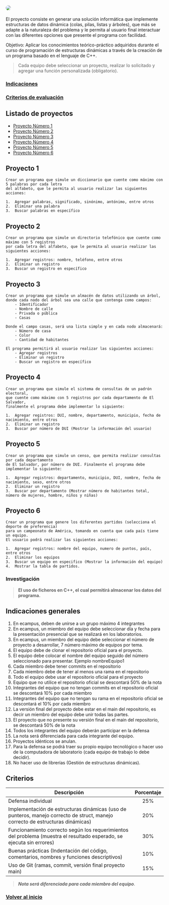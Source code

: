 # <img id="top" style="border-radius: 15px;" src="https://i.imgur.com/uekVX44.jpg">  

El proyecto consiste en generar una solución informática que implemente estructuras de datos dinámica (colas, pilas, listas y árboles), que más se adapte a la naturaleza del problema y le permita al usuario final interactuar con las diferentes opciones que presente el programa con facilidad.

Objetivo: Aplicar los conocimientos teórico-práctico adquiridos durante el curso de programación de estructuras dinámicas a través de la creación de un programa basado en el lenguaje de C++.

> Cada equipo debe seleccionar un proyecto, realizar lo solicitado y agregar una función personalizada (obligatorio).

### [Indicaciones](#indicaciones-generales)
### [Criterios de evaluación](#criterios)

## Listado de proyectos
* [Proyecto Número 1](https://github.com/RivasDiego/stunning-train/tree/P01)
* [Proyecto Número 2](#proyecto-2)
* [Proyecto Número 3](#proyecto-3)
* [Proyecto Número 4](#proyecto-4)
* [Proyecto Número 5](#proyecto-5)
* [Proyecto Número 6](#proyecto-6)


## Proyecto 1

    Crear un programa que simule un diccionario que cuente como máximo con 5 palabras por cada letra 
    del alfabeto, que le permita al usuario realizar las siguientes acciones:

    1.  Agregar palabras, significado, sinónimo, antónimo, entre otros
    2.  Eliminar una palabra
    3.  Buscar palabras en específico

## Proyecto 2

    Crear un programa que simule un directorio telefónico que cuente como máximo con 5 registros 
    por cada letra del alfabeto, que le permita al usuario realizar las siguientes acciones:
   
    1.  Agregar registros: nombre, teléfono, entre otros
    2.  Eliminar un registro
    3.  Buscar un registro en específico

## Proyecto 3

    Crear un programa que simule un almacén de datos utilizando un árbol, 
    donde cada nodo del árbol sea una calle que contenga como campos:
        - Identificador
        - Nombre de calle
        - Privada o pública
        - Casas   
   
    Donde el campo casas, será una lista simple y en cada nodo almacenará:
        - Número de casa
        - Color
        - Cantidad de habitantes   
    
    El programa permitirá al usuario realizar las siguientes acciones:
        - Agregar registros
        - Eliminar un registro
        - Buscar un registro en específico

## Proyecto 4

    Crear un programa que simule el sistema de consultas de un padrón electoral, 
    que cuente como máximo con 5 registros por cada departamento de El Salvador, 
    finalmente el programa debe implementar lo siguiente:
   
    1.  Agregar registros: DUI, nombre, departamento, municipio, fecha de nacimiento, entre otros
    2.  Eliminar un registro
    3.  Buscar por número de DUI (Mostrar la información del usuario)

## Proyecto 5

    Crear un programa que simule un censo, que permita realizar consultas por cada departamento 
    de El Salvador, por número de DUI. Finalmente el programa debe implementar lo siguiente:

    1.  Agregar registros: departamento, municipio, DUI, nombre, fecha de nacimiento, sexo, entre otros
    2.  Eliminar un registro
    3.  Buscar por departamento (Mostrar número de habitantes total, número de mujeres, hombre, niños y niñas)

## Proyecto 6

    Crear un programa que genere los diferentes partidos (selecciona el deporte de preferencia) 
    para un campeonato de América, tomando en cuenta que cada país tiene un equipo. 
    El usuario podrá realizar las siguientes acciones:

    1.  Agregar registros: nombre del equipo, numero de puntos, país, entre otros
    2.  Eliminar los equipos
    3.  Buscar un equipo en especifico (Mostrar la información del equipo)
    4.  Mostrar la tabla de partidos.

### Investigación

> **El uso de ficheros en C++, el cual permitirá almacenar los datos del programa.**

## Indicaciones generales

1. En ecampus, deben de unirse a un grupo máximo 4 integrantes
2. En ecampus, un miembro del equipo debe seleccionar día y fecha para la presentación presencial que se realizará en los laboratorios.
3. En ecampus, un miembro del equipo debe seleccionar el número de proyecto a desarrollar, 7 número máximo de equipos por tema.
4. El equipo debe de clonar el repositorio oficial para el proyecto.
5. El equipo debe colocar el nombre del equipo seguido del número seleccionado para presentar. Ejemplo nombreEquipo1
6. Cada miembro debe tener commits en el repositorio
7. Cada miembro debe de tener al menos una rama en el repositorio
8. Todo el equipo debe usar el repositorio oficial para el proyecto
9. Equipo que no utilice el repositorio oficial se descontará 50% de la nota
10. Integrantes del equipo que no tengan commits en el repositorio oficial se descontará 10% por cada miembro
11. Integrantes del equipo que no tengan su rama en el repositorio oficial se descontará el 10% por cada miembro
12. La versión final del proyecto debe estar en el main del repositorio, es decir un miembro del equipo debe unir todas las partes.
13. El proyecto que no presente su versión final en el main del repositorio, se descontará 50% de la nota
14. Todos los integrantes del equipo deberán participar en la defensa
15. La nota será diferenciada para cada integrante del equipo.
16. Proyectos idénticos se anulan.
17. Para la defensa se podrá traer su propio equipo tecnológico o hacer uso de la computadora de laboratorio (cada equipo de trabajo lo debe decidir).
18. No hacer uso de librerías (Gestión de estructuras dinámicas).

## Criterios


| Descripción                                                                                                                       | Porcentaje  |
| ---                                                                                                                                |    :---:    |
| Defensa individual                                                                                                                |     25%     | 
| Implementación de estructuras dinámicas (uso de punteros, manejo correcto de struct, manejo correcto de estructuras dinámicas)    |     20%     | 
| Funcionamiento correcto según los requerimientos del problema (muestra el resultado esperado, se ejecuta sin errores)             |     30%     | 
| Buenas prácticas (Indentación del código, comentarios, nombres y funciones descriptivos)                                          |     10%     | 
| Uso de Git (ramas, commit, versión final proyecto main)                                                                           |     15%     |

> __*Nota será diferenciada para cada miembro del equipo*__.

### [Volver al inicio](#top)

